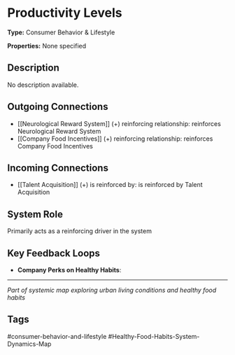 # Productivity Levels

**Type:** Consumer Behavior & Lifestyle

**Properties:** None specified

## Description
No description available.

## Outgoing Connections
- [[Neurological Reward System]] (+) reinforcing relationship: reinforces Neurological Reward System
- [[Company Food Incentives]] (+) reinforcing relationship: reinforces Company Food Incentives

## Incoming Connections
- [[Talent Acquisition]] (+) is reinforced by: is reinforced by Talent Acquisition

## System Role
Primarily acts as a reinforcing driver in the system

## Key Feedback Loops
- **Company Perks on  Healthy Habits**: 

---
*Part of systemic map exploring urban living conditions and healthy food habits*

## Tags
#consumer-behavior-and-lifestyle #Healthy-Food-Habits-System-Dynamics-Map
